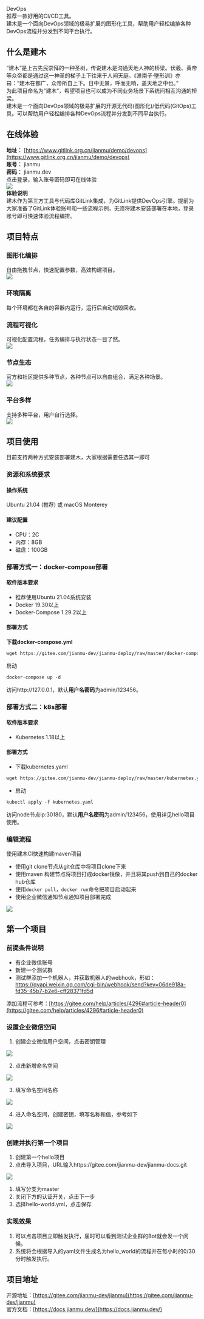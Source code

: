 DevOps<br />推荐一款好用的CI/CD工具。<br />建木是一个面向DevOps领域的极易扩展的图形化工具，帮助用户轻松编排各种DevOps流程并分发到不同平台执行。
<a name="ijfLy"></a>
## 什么是建木
“建木”是上古先民崇拜的一种圣树，传说建木是沟通天地人神的桥梁。伏羲、黄帝等众帝都是通过这一神圣的梯子上下往来于人间天庭。《淮南子·墬形训》亦曰：“建木在都广，众帝所自上下。日中无景，呼而无响，盖天地之中也。”<br />为此项目命名为“建木”，希望项目也可以成为不同业务场景下系统间相互沟通的桥梁。<br />建木是一个面向DevOps领域的极易扩展的开源无代码(图形化)/低代码(GitOps)工具。可以帮助用户轻松编排各种DevOps流程并分发到不同平台执行。
<a name="HynwB"></a>
## 在线体验
**地址：** [https://www.gitlink.org.cn/jianmu/demo/devops](https://www.gitlink.org.cn/jianmu/demo/devops)<br />**账号：** jianmu<br />**密码：** jianmu.dev<br />点击登录，输入账号密码即可在线体验<br />![](https://cdn.nlark.com/yuque/0/2022/png/396745/1671067876316-d7d8e96e-b895-42d7-868c-b50704ec3203.png#averageHue=%23dadfe0&clientId=ub697fe52-ba10-4&from=paste&id=u11146c4b&originHeight=553&originWidth=1080&originalType=url&ratio=1&rotation=0&showTitle=false&status=done&style=none&taskId=uc4529cd9-5f0b-43ab-a8f4-9261490dd68&title=)<br />**体验说明**<br />建木作为第三方工具与代码库GitLink集成，为GitLink提供DevOps引擎。提前为大家准备了GitLink体验账号和一些流程示例，无须将建木安装部署在本地，登录账号即可快速体验流程编排。
<a name="IkDUm"></a>
## 项目特点
<a name="krkx6"></a>
### 图形化编排
自由拖拽节点，快速配置参数，高效构建项目。<br />![](https://cdn.nlark.com/yuque/0/2022/png/396745/1670651346584-e4881d33-8328-4bf2-889b-b1aa7df26c6d.png#averageHue=%239bc69c&clientId=u1e84c407-1d28-4&from=paste&id=u98865968&originHeight=584&originWidth=1080&originalType=url&ratio=1&rotation=0&showTitle=false&status=done&style=none&taskId=uaa721187-4860-450c-9e78-609143db90e&title=)
<a name="ZFYmU"></a>
### 环境隔离
每个环境都在各自的容器内运行，运行后自动销毁回收。
<a name="zXMGH"></a>
### 流程可视化
可视化配置流程，任务编排与执行状态一目了然。<br />![](https://cdn.nlark.com/yuque/0/2022/png/396745/1670651346648-592dc5f8-6541-43eb-9892-5391fca25f6e.png#averageHue=%23fefefe&clientId=u1e84c407-1d28-4&from=paste&id=u3a682925&originHeight=396&originWidth=1080&originalType=url&ratio=1&rotation=0&showTitle=false&status=done&style=none&taskId=uaa81633c-8010-462a-83d6-0f9a2145e5b&title=)
<a name="rfFb6"></a>
### 节点生态
官方和社区提供多种节点，各种节点可以自由组合，满足各种场景。<br />![](https://cdn.nlark.com/yuque/0/2022/png/396745/1670651346670-eb4d21c4-7b2a-477e-8209-a1d146d722bf.png#averageHue=%2392d2d5&clientId=u1e84c407-1d28-4&from=paste&id=ucd8cb72a&originHeight=479&originWidth=1080&originalType=url&ratio=1&rotation=0&showTitle=false&status=done&style=none&taskId=u154bb569-4f4c-4e32-9646-aaed41ead61&title=)
<a name="CRrGz"></a>
### 平台多样
支持多种平台，用户自行选择。<br />![](https://cdn.nlark.com/yuque/0/2022/png/396745/1670651346589-de723f51-55ea-44b1-a2d9-9bb1e32d6bde.png#averageHue=%23fbf9f8&clientId=u1e84c407-1d28-4&from=paste&id=u32868229&originHeight=183&originWidth=1080&originalType=url&ratio=1&rotation=0&showTitle=false&status=done&style=none&taskId=u2f254047-fde6-4a45-8818-df01deb6e92&title=)
<a name="uCDvX"></a>
## 项目使用
目前支持两种方式安装部署建木，大家根据需要任选其一即可
<a name="QuSVa"></a>
### 资源和系统要求
<a name="Teipc"></a>
#### 操作系统
Ubuntu 21.04 (推荐) 或 macOS Monterey
<a name="EzEnb"></a>
#### 建议配置

- CPU：2C
- 内存：8GB
- 磁盘：100GB
<a name="jA94k"></a>
### 部署方式一：docker-compose部署
<a name="oiN5z"></a>
#### 软件版本要求

- 推荐使用Ubuntu 21.04系统安装
- Docker 19.30以上
- Docker-Compose 1.29.2以上
<a name="hrLPJ"></a>
#### 部署方式
**下载docker-compose.yml**
```bash
wget https://gitee.com/jianmu-dev/jianmu-deploy/raw/master/docker-compose.yml
```
启动
```bash
docker-compose up -d
```
访问http://127.0.0.1，默认**用户名密码**为admin/123456。
<a name="Kao1W"></a>
### 部署方式二：k8s部署
<a name="M7YMJ"></a>
#### 软件版本要求

- Kubernetes 1.18以上
<a name="m91b1"></a>
#### 部署方式

- 下载kubernetes.yaml
```bash
wget https://gitee.com/jianmu-dev/jianmu-deploy/raw/master/kubernetes.yaml
```

- 启动
```bash
kubectl apply -f kubernetes.yaml
```
访问node节点ip:30180，默认**用户名密码**为admin/123456，使用详见hello项目使用。
<a name="GHPjx"></a>
### 编辑流程
使用建木CI快速构建maven项目

- 使用git clone节点从git仓库中将项目clone下来
- 使用maven 构建节点将项目打成docker镜像，并且将其push到自己的docker hub仓库
- 使用`docker pull`，`docker run`命令把项目启动起来
- 使用企业微信通知节点通知项目部署完成

![](https://cdn.nlark.com/yuque/0/2022/png/396745/1670651346658-ee3f75ba-57bf-42aa-995a-ed6ee01df797.png#averageHue=%23f0f0f0&clientId=u1e84c407-1d28-4&from=paste&id=u3544fac5&originHeight=496&originWidth=1080&originalType=url&ratio=1&rotation=0&showTitle=false&status=done&style=none&taskId=udf512bbc-56aa-454d-b9a3-ae8ce96b2e4&title=)
<a name="zot3R"></a>
## 第一个项目
<a name="zByxl"></a>
### 前提条件说明

- 有企业微信账号
- 新建一个测试群
- 测试群添加一个机器人，并获取机器人的webhook，形如：https://qyapi.weixin.qq.com/cgi-bin/webhook/send?key=06de918a-fd35-45b7-b2e6-cff28371fd5d

添加流程可参考：[https://gitee.com/help/articles/4296#article-header0](https://gitee.com/help/articles/4296#article-header0)
<a name="KAD2y"></a>
### 设置企业微信空间

1. 创建企业微信用户空间，点击密钥管理

![](https://cdn.nlark.com/yuque/0/2022/png/396745/1671068022114-1b94a2af-d7eb-4f13-8996-6c3c4404dc5f.png#averageHue=%23f0bda6&clientId=ub697fe52-ba10-4&from=paste&id=u4c43ffe6&originHeight=583&originWidth=1080&originalType=url&ratio=1&rotation=0&showTitle=false&status=done&style=none&taskId=ua17032d5-10f5-46c4-bca9-794b69500f9&title=)

2. 点击新增命名空间

![](https://cdn.nlark.com/yuque/0/2022/png/396745/1671068022181-23e9a276-2e87-4b7f-aa34-b5bfbfbd8bc9.png#averageHue=%23e56953&clientId=ub697fe52-ba10-4&from=paste&id=ud7f117f6&originHeight=585&originWidth=1080&originalType=url&ratio=1&rotation=0&showTitle=false&status=done&style=none&taskId=u9992c1ed-6fd0-42f7-9e52-92bd401b278&title=)

3. 填写命名空间名称

![](https://cdn.nlark.com/yuque/0/2022/png/396745/1671068022129-2f25da85-3ebb-4b32-8a62-4bc963bd2239.png#averageHue=%23716960&clientId=ub697fe52-ba10-4&from=paste&id=ue7ebbda1&originHeight=590&originWidth=1080&originalType=url&ratio=1&rotation=0&showTitle=false&status=done&style=none&taskId=u30f00c1d-5cd9-4dff-ada9-58f24c8b100&title=)

4. 进入命名空间，创建密钥，填写名称和值，参考如下

![](https://cdn.nlark.com/yuque/0/2022/png/396745/1671068022176-1b448f7e-01a3-4976-b3de-e5fc2c103447.png#averageHue=%23a7a7a7&clientId=ub697fe52-ba10-4&from=paste&id=u5bea24dd&originHeight=427&originWidth=1080&originalType=url&ratio=1&rotation=0&showTitle=false&status=done&style=none&taskId=u2218f23b-938a-46c1-a59b-fe31e5a4f45&title=)
<a name="VpLPn"></a>
### 创建并执行第一个项目

1. 创建第一个hello项目
2. 点击导入项目，URL输入https://gitee.com/jianmu-dev/jianmu-docs.git

![](https://cdn.nlark.com/yuque/0/2022/png/396745/1671068022147-2d92eda6-24f6-413a-b0e3-293be04a39da.png#averageHue=%23f0bea8&clientId=ub697fe52-ba10-4&from=paste&id=ub997200e&originHeight=583&originWidth=1080&originalType=url&ratio=1&rotation=0&showTitle=false&status=done&style=none&taskId=u1299afab-d9c1-497d-bbf9-f2459bba4ed&title=)

1. 填写分支为master
2. 关闭下方的认证开关，点击下一步
3. 选择hello-world.yml，点击保存
<a name="uY8QB"></a>
### 实现效果

1. 可以点击项目立即触发执行，届时可以看到测试企业群的Bot就会发一个问候。
2. 系统将会根据导入的yaml文件生成名为hello_world的流程并在每小时的0/30分时触发执行。
<a name="hWomR"></a>
## 项目地址
开源地址：[https://gitee.com/jianmu-dev/jianmu](https://gitee.com/jianmu-dev/jianmu)<br />官方文档：[https://docs.jianmu.dev/](https://docs.jianmu.dev/)

